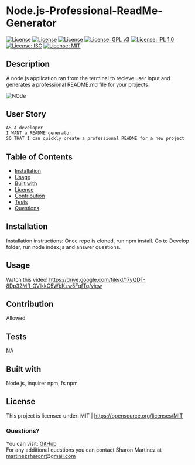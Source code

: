 # Node.js-Professional-ReadMe-Generator
  [![License](https://img.shields.io/badge/License-Apache%202.0-blue.svg)](https://opensource.org/licenses/Apache-2.0) 
  [![License](https://img.shields.io/badge/License-BSD%203--Clause-blue.svg)](https://opensource.org/licenses/BSD-3-Clause)
  [![License](https://img.shields.io/badge/License-EPL%201.0-red.svg)](https://opensource.org/licenses/EPL-1.0)
  [![License: GPL v3](https://img.shields.io/badge/License-GPLv3-blue.svg)](https://www.gnu.org/licenses/gpl-3.0)
  [![License: IPL 1.0](https://img.shields.io/badge/License-IPL%201.0-blue.svg)](https://opensource.org/licenses/IPL-1.0)
  [![License: ISC](https://img.shields.io/badge/License-ISC-blue.svg)](https://opensource.org/licenses/ISC)
  [![License: MIT](https://img.shields.io/badge/License-MIT-yellow.svg)](https://opensource.org/licenses/MIT)
  ## Description
  A node.js application ran from the terminal to recieve user input and generates a professional README.md file for your projects

![NOde](https://user-images.githubusercontent.com/30086519/110589488-5683ff00-812b-11eb-998e-2f429272d967.png)
  
  ## User Story

  ```md
  AS A developer
  I WANT a README generator
  SO THAT I can quickly create a professional README for a new project
  ```

  ## Table of Contents

  * [Installation](#Installation)
  * [Usage](#Usage)
  * [Built with](#Built-with)
  * [License](#License)
  * [Contribution](#Contribution)
  * [Tests](#Tests)
  * [Questions](#Questions)
  
  ## Installation
  Installation instructions: Once repo is cloned, run npm install. Go to Develop folder, run node index.js and answer questions. 

  ## Usage 
  Watch this video!
  https://drive.google.com/file/d/17yQDT-8Dp32MR_QVlkkC5WbKzw5FgfTq/view
  
   ## Contribution
   Allowed
  
  ## Tests
   NA

  ## Built with
  Node.js, inquirer npm, fs npm

  ## License 
  This project is licensed under: MIT | https://opensource.org/licenses/MIT

  ### Questions?
  You can visit: [GitHub](https://github.com/Sharon1106)  
  For any additional questions you can contact Sharon Martinez at martinezsharonr@gmail.com
